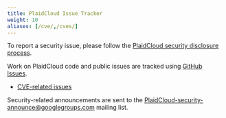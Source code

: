 ```yaml
---
title: PlaidCloud Issue Tracker
weight: 10
aliases: [/cve/,/cves/]
---
```


To report a security issue, please follow the [PlaidCloud security disclosure process](/docs/reference/issues-security/security/#report-a-vulnerability).

Work on PlaidCloud code and public issues are tracked using [GitHub Issues](https://github.com/PlaidCloud/PlaidCloud/issues/).

* [CVE-related issues](https://github.com/PlaidCloud/PlaidCloud/issues?utf8=%E2%9C%93&q=is%3Aissue+label%3Aarea%2Fsecurity+in%3Atitle+CVE)

Security-related announcements are sent to the [PlaidCloud-security-announce@googlegroups.com](https://groups.google.com/forum/#!forum/PlaidCloud-security-announce) mailing list.
